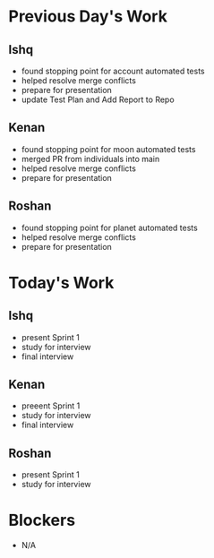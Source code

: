 # Previous Day's Work
## Ishq
- found stopping point for account automated tests
- helped resolve merge conflicts
- prepare for presentation
- update Test Plan and Add Report to Repo

## Kenan
- found stopping point for moon automated tests
- merged PR from individuals into main
- helped resolve merge conflicts
- prepare for presentation

## Roshan
- found stopping point for planet automated tests
- helped resolve merge conflicts
- prepare for presentation

# Today's Work
## Ishq
- present Sprint 1
- study for interview
- final interview

## Kenan
- preeent Sprint 1
- study for interview
- final interview

## Roshan
- present Sprint 1
- study for interview

# Blockers
- N/A
